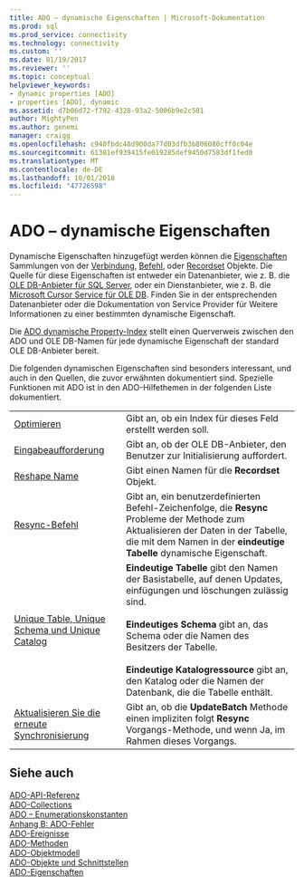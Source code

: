 ```yaml
---
title: ADO – dynamische Eigenschaften | Microsoft-Dokumentation
ms.prod: sql
ms.prod_service: connectivity
ms.technology: connectivity
ms.custom: ''
ms.date: 01/19/2017
ms.reviewer: ''
ms.topic: conceptual
helpviewer_keywords:
- dynamic properties [ADO]
- properties [ADO], dynamic
ms.assetid: d7b06d72-f792-4328-93a2-5006b9e2c581
author: MightyPen
ms.author: genemi
manager: craigg
ms.openlocfilehash: c940fbdc48d900da77d03dfb3b806080cff0c04e
ms.sourcegitcommit: 61381ef939415fe019285def9450d7583df1fed0
ms.translationtype: MT
ms.contentlocale: de-DE
ms.lasthandoff: 10/01/2018
ms.locfileid: "47726598"
---
```

# <a name="ado-dynamic-properties"></a>ADO – dynamische Eigenschaften
Dynamische Eigenschaften hinzugefügt werden können die [Eigenschaften](../../../ado/reference/ado-api/properties-collection-ado.md) Sammlungen von der [Verbindung](../../../ado/reference/ado-api/connection-object-ado.md), [Befehl](../../../ado/reference/ado-api/command-object-ado.md), oder [Recordset](../../../ado/reference/ado-api/recordset-object-ado.md) Objekte. Die Quelle für diese Eigenschaften ist entweder ein Datenanbieter, wie z. B. die [OLE DB-Anbieter für SQL Server](../../../ado/guide/appendixes/microsoft-ole-db-provider-for-sql-server.md), oder ein Dienstanbieter, wie z. B. die [Microsoft Cursor Service für OLE DB](../../../ado/guide/appendixes/microsoft-cursor-service-for-ole-db-ado-service-component.md). Finden Sie in der entsprechenden Datenanbieter oder die Dokumentation von Service Provider für Weitere Informationen zu einer bestimmten dynamische Eigenschaft.  
  
 Die [ADO dynamische Property-Index](../../../ado/reference/ado-api/ado-dynamic-property-index.md) stellt einen Querverweis zwischen den ADO und OLE DB-Namen für jede dynamische Eigenschaft der standard OLE DB-Anbieter bereit.  
  
 Die folgenden dynamischen Eigenschaften sind besonders interessant, und auch in den Quellen, die zuvor erwähnten dokumentiert sind. Spezielle Funktionen mit ADO ist in den ADO-Hilfethemen in der folgenden Liste dokumentiert.  
  
|||  
|-|-|  
|[Optimieren](../../../ado/reference/ado-api/optimize-property-dynamic-ado.md)|Gibt an, ob ein Index für dieses Feld erstellt werden soll.|  
|[Eingabeaufforderung](../../../ado/reference/ado-api/prompt-property-dynamic-ado.md)|Gibt an, ob der OLE DB-Anbieter, den Benutzer zur Initialisierung auffordert.|  
|[Reshape Name](../../../ado/reference/ado-api/reshape-name-property-dynamic-ado.md)|Gibt einen Namen für die **Recordset** Objekt.|  
|[Resync-Befehl](../../../ado/reference/ado-api/resync-command-property-dynamic-ado.md)|Gibt an, ein benutzerdefinierten Befehl-Zeichenfolge, die **Resync** Probleme der Methode zum Aktualisieren der Daten in der Tabelle, die mit dem Namen in der **eindeutige Tabelle** dynamische Eigenschaft.|  
|[Unique Table, Unique Schema und Unique Catalog](../../../ado/reference/ado-api/unique-table-unique-schema-unique-catalog-properties-dynamic-ado.md)|**Eindeutige Tabelle** gibt den Namen der Basistabelle, auf denen Updates, einfügungen und löschungen zulässig sind.<br /><br /> **Eindeutiges Schema** gibt an, das Schema oder die Namen des Besitzers der Tabelle.<br /><br /> **Eindeutige Katalogressource** gibt an, den Katalog oder die Namen der Datenbank, die die Tabelle enthält.|  
|[Aktualisieren Sie die erneute Synchronisierung](../../../ado/reference/ado-api/update-resync-property-dynamic-ado.md)|Gibt an, ob die **UpdateBatch** Methode einen impliziten folgt **Resync** Vorgangs-Methode, und wenn Ja, im Rahmen dieses Vorgangs.|  
  
## <a name="see-also"></a>Siehe auch  
 [ADO-API-Referenz](../../../ado/reference/ado-api/ado-api-reference.md)   
 [ADO-Collections](../../../ado/reference/ado-api/ado-collections.md)   
 [ADO – Enumerationskonstanten](../../../ado/reference/ado-api/ado-enumerated-constants.md)   
 [Anhang B: ADO-Fehler](../../../ado/guide/appendixes/appendix-b-ado-errors.md)   
 [ADO-Ereignisse](../../../ado/reference/ado-api/ado-events.md)   
 [ADO-Methoden](../../../ado/reference/ado-api/ado-methods.md)   
 [ADO-Objektmodell](../../../ado/reference/ado-api/ado-object-model.md)   
 [ADO-Objekte und Schnittstellen](../../../ado/reference/ado-api/ado-objects-and-interfaces.md)   
 [ADO-Eigenschaften](../../../ado/reference/ado-api/ado-properties.md)
